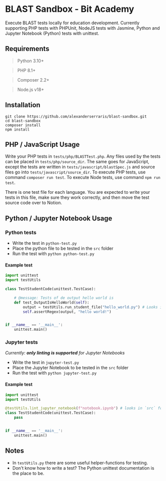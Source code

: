 # BLAST Sandbox - Bit Academy

Execute BLAST tests locally for education development. Currently supporting 
PHP tests with PHPUnit, NodeJS tests with Jasmine, Python and Jupyter Notebook (Python) tests with unittest.

## Requirements
> Python 3.10+

> PHP 8.1+

> Composer 2.2+

> Node.js v18+


## Installation
```shell
git clone https://github.com/alexanderserraris/blast-sandbox.git
cd blast-sandbox
composer install
npm install
```

## PHP / JavaScript Usage

Write your PHP tests in `tests/php/BLASTTest.php`. Any files used by the 
tests can be placed in `tests/php/source_dir`. The same goes for JavaScript, 
except the tests are written in `tests/javascript/blastSpec.js` and source 
files go into `tests/javascript/source_dir`. To execute PHP tests, use 
command `composer run test`. To execute Node tests, use command `npm run test`.

There is one test file for each language. You are expected to write your 
tests in this file, make sure they work correctly, and then move the test 
source code over to Notion.
## Python / Jupyter Notebook Usage
### Python tests
- Write the test in `python-test.py`
- Place the python file to be tested in the `src` folder
- Run the test with `python python-test.py`

#### Example test
```python
import unittest
import testUtils

class TestStudentCode(unittest.TestCase):

    # @message: Tests of de output hello world is
    def test_OutputIsHelloWorld(self):
        output = testUtils.run_student_file("hello_world.py") # Looks in `src` folder for this file
        self.assertRegex(output, "hello world!")


if __name__ == '__main__':
    unittest.main()
```

### Jupyter tests
_Currently: **only linting is supported** for Jupyter Notebooks_
- Write the test in `jupyter-test.py`
- Place the Jupyter Notebook to be tested in the `src` folder
- Run the test with `python jupyter-test.py`  

#### Example test
```python
import unittest
import testUtils 

@testUtils.lint_jupyter_notebook(f"notebook.ipynb") # looks in `src` folder for this file
class TestStudentCode(unittest.TestCase):
    pass


if __name__ == '__main__':
    unittest.main()

```


## Notes
- In `testUtils.py` there are some useful helper-functions for testing.
- Don't know how to write a test? The Python unittest documentation is the place to be.
